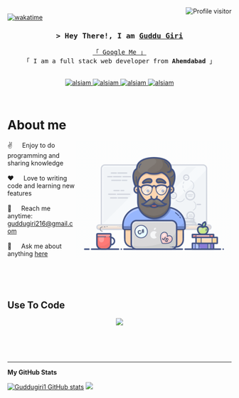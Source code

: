 <!--
<h2 align="center">
  Welcome to Al Siam World!
  <img src="https://media.giphy.com/media/hvRJCLFzcasrR4ia7z/giphy.gif" width="28">
</h2>
-->

<!--
<p align="center">
  <a href="https://github.com/alsiam"><img src="https://readme-typing-svg.herokuapp.com/?lines=Self%20Taught%20Programmer;Front%20End%20Developer;1.5%2B%20years%20of%20coding%20experience;Always%20learning%20new%20things&center=true&width=380&height=45"></a>
</p>

 -->

<a href="https://urlwebwala.com/">
  <img align="right" src="https://komarev.com/ghpvc/?username=alsiam&label=Visitors&color=0e75b6&style=flat" alt="Profile visitor" />
</a>


[![wakatime](https://wakatime.com/badge/user/eebb3dd8-d9b2-40de-9b88-6fd6cac99dbc.svg)](https://wakatime.com/@eebb3dd8-d9b2-40de-9b88-6fd6cac99dbc)

<!-- Intro  -->
<h3 align="center">
        <samp>&gt; Hey There!, I am
                <b><a target="_blank" href="https://gudduportfolio.vercel.app/">Guddu Giri</a></b>
        </samp>
</h3>


<p align="center"> 
  <samp>
    <a href="https://gudduportfolio.vercel.app/">「 Google Me 」</a>
    <br>
    「 I am a full stack web developer from <b>Ahemdabad</b> 」
    <br>
    <br>
  </samp>
</p>

<p align="center">
 <a href="https://gudduportfolio.vercel.app/" target="blank">
  <img src="https://img.shields.io/badge/Website-DC143C?style=for-the-badge&logo=medium&logoColor=white" alt="alsiam" />
 </a>
 <a href="https://www.linkedin.com/in/guddu-giri-505597266" target="_blank">
  <img src="https://img.shields.io/badge/LinkedIn-0077B5?style=for-the-badge&logo=linkedin&logoColor=white" alt="alsiam"/>
 </a>
 <!-- <a href="https://dev.to/alsiam" target="_blank">
  <img src="https://img.shields.io/badge/dev.to-0A0A0A?style=for-the-badge&logo=dev.to&logoColor=white" alt="alsiam" />
 </a> -->
<!--  <a href="https://twitter.com/_alsiam" target="_blank">
  <img src="https://img.shields.io/badge/Twitter-1DA1F2?style=for-the-badge&logo=twitter&logoColor=white" />
 </a> -->
 <a href="https://instagram.com/guddu_giri07" target="_blank">
  <img src="https://img.shields.io/badge/Instagram-fe4164?style=for-the-badge&logo=instagram&logoColor=white" alt="alsiam" />
 </a> 
 <a href="" target="_blank">
  <img src="https://img.shields.io/badge/Facebook-20BEFF?&style=for-the-badge&logo=facebook&logoColor=white" alt="alsiam"  />
  </a> 
</p>
<br />

<!-- About Section -->
 # About me
 
<p>
 <img align="right" width="350" src="/programmer.gif" alt="Coding gif" />
  
 ✌️ &emsp; Enjoy to do programming and sharing knowledge <br/><br/>
 ❤️ &emsp; Love to writing code and learning new features<br/><br/>
 📧 &emsp; Reach me anytime: guddugiri216@gmail.com<br/><br/>
 💬 &emsp; Ask me about anything [here](https://gudduportfolio.vercel.app/)

</p>

<br/>
<br/>
<br/>

## Use To Code

 <p align="center">
  <a href="https://skillicons.dev">
    <img src="https://skillicons.dev/icons?i=git,github,anaconda,c,cpp,androidstudio,angular,aws,clion,cloudflare,html,css,js,jquery,php,figma,react,firebase,nodejs,nextjs,flutter,mongodb,java,linkedin,linux,visualstudio" />
  </a>
</p>

<br>
<br>
<br>


</p>
<hr>
<b>My GitHub Stats</b>

<p align="left">
  <a href="https://github.com/Guddugiri1"><img src="https://github-readme-stats.vercel.app/api?username=Guddugiri1&show_icons=true&hide=&count_private=true&title_color=22c55e&text_color=ffffff&icon_color=0891b2&bg_color=1c1917&hide_border=true&show_icons=true" alt="Guddugiri1 GitHub stats" /></a>
  <a href="http://www.github.com/Guddugiri1"><img src="https://github-readme-streak-stats.herokuapp.com/?user=Guddugiri1&stroke=ffffff&background=1c1917&ring=22c55e&fire=22c55e&currStreakNum=ffffff&currStreakLabel=22c55e&sideNums=ffffff&sideLabels=ffffff&dates=ffffff&hide_border=true" /></a>
</p>


